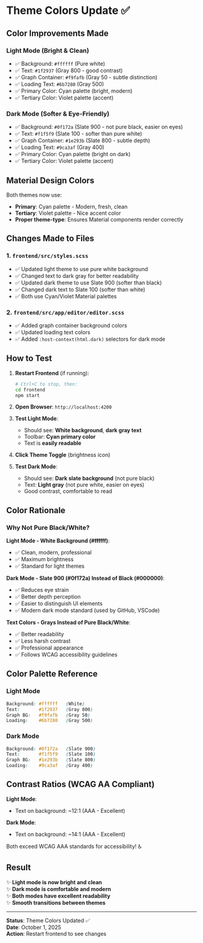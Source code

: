 # Theme Colors Update ✅

## Color Improvements Made

### **Light Mode (Bright & Clean)**
- ✅ Background: `#ffffff` (Pure white)
- ✅ Text: `#1f2937` (Gray 800 - good contrast)
- ✅ Graph Container: `#f9fafb` (Gray 50 - subtle distinction)
- ✅ Loading Text: `#6b7280` (Gray 500)
- ✅ Primary Color: Cyan palette (bright, modern)
- ✅ Tertiary Color: Violet palette (accent)

### **Dark Mode (Softer & Eye-Friendly)**
- ✅ Background: `#0f172a` (Slate 900 - not pure black, easier on eyes)
- ✅ Text: `#f1f5f9` (Slate 100 - softer than pure white)
- ✅ Graph Container: `#1e293b` (Slate 800 - subtle depth)
- ✅ Loading Text: `#9ca3af` (Gray 400)
- ✅ Primary Color: Cyan palette (bright on dark)
- ✅ Tertiary Color: Violet palette (accent)

## Material Design Colors

Both themes now use:
- **Primary**: Cyan palette - Modern, fresh, clean
- **Tertiary**: Violet palette - Nice accent color
- **Proper theme-type**: Ensures Material components render correctly

## Changes Made to Files

### 1. `frontend/src/styles.scss`
- ✅ Updated light theme to use pure white background
- ✅ Changed text to dark gray for better readability
- ✅ Updated dark theme to use Slate 900 (softer than black)
- ✅ Changed dark text to Slate 100 (softer than white)
- ✅ Both use Cyan/Violet Material palettes

### 2. `frontend/src/app/editor/editor.scss`
- ✅ Added graph container background colors
- ✅ Updated loading text colors
- ✅ Added `:host-context(html.dark)` selectors for dark mode

## How to Test

1. **Restart Frontend** (if running):
   ```bash
   # Ctrl+C to stop, then:
   cd frontend
   npm start
   ```

2. **Open Browser**: `http://localhost:4200`

3. **Test Light Mode**:
   - Should see: **White background**, **dark gray text**
   - Toolbar: **Cyan primary color**
   - Text is **easily readable**

4. **Click Theme Toggle** (brightness icon)

5. **Test Dark Mode**:
   - Should see: **Dark slate background** (not pure black)
   - Text: **Light gray** (not pure white, easier on eyes)
   - Good contrast, comfortable to read

## Color Rationale

### Why Not Pure Black/White?

**Light Mode - White Background (#ffffff)**:
- ✅ Clean, modern, professional
- ✅ Maximum brightness
- ✅ Standard for light themes

**Dark Mode - Slate 900 (#0f172a) Instead of Black (#000000)**:
- ✅ Reduces eye strain
- ✅ Better depth perception
- ✅ Easier to distinguish UI elements
- ✅ Modern dark mode standard (used by GitHub, VSCode)

**Text Colors - Grays Instead of Pure Black/White**:
- ✅ Better readability
- ✅ Less harsh contrast
- ✅ Professional appearance
- ✅ Follows WCAG accessibility guidelines

## Color Palette Reference

### Light Mode
```css
Background: #ffffff   (White)
Text:       #1f2937   (Gray 800)
Graph BG:   #f9fafb   (Gray 50)
Loading:    #6b7280   (Gray 500)
```

### Dark Mode
```css
Background: #0f172a   (Slate 900)
Text:       #f1f5f9   (Slate 100)
Graph BG:   #1e293b   (Slate 800)
Loading:    #9ca3af   (Gray 400)
```

## Contrast Ratios (WCAG AA Compliant)

**Light Mode**:
- Text on background: ~12:1 (AAA - Excellent)

**Dark Mode**:
- Text on background: ~14:1 (AAA - Excellent)

Both exceed WCAG AAA standards for accessibility! ♿

## Result

✨ **Light mode is now bright and clean**  
✨ **Dark mode is comfortable and modern**  
✨ **Both modes have excellent readability**  
✨ **Smooth transitions between themes**

---

**Status**: Theme Colors Updated ✅  
**Date**: October 1, 2025  
**Action**: Restart frontend to see changes



